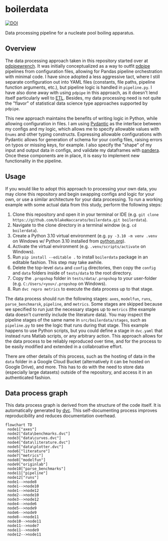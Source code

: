 # boilerdata

[![DOI](https://zenodo.org/badge/454192899.svg)](https://zenodo.org/badge/latestdoi/454192899)

Data processing pipeline for a nucleate pool boiling apparatus.

## Overview

The data processing approach taken in this repository started over at [pdpipewrench](https://github.com/blakeNaccarato/pdpipewrench). It was initially conceptualized as a way to outfit [pdpipe](https://github.com/pdpipe/pdpipe) pipelines from configuration files, allowing for Pandas pipeline orchestration with minimal code. I have since adopted a less aggressive tact, where I still separate configuration out into YAML files (constants, file paths, pipeline function arguments, etc.), but pipeline logic is handled in `pipeline.py`. I have also done away with using `pdpipe` in this approach, as it doesn't lend itself particularly well to [ETL](https://en.wikipedia.org/wiki/Extract,_transform,_load). Besides, my data processing need is not quite the "flavor" of statistical data science type approaches supported by `pdpipe`.

This new approach maintains the benefits of writing logic in Python, while allowing configuration in files. I am using [Pydantic](https://github.com/samuelcolvin/pydantic) as the interface between my configs and my logic, which allows me to specify allowable values with `Enums` and other typing constructs. Expressing allowable configurations with Pydantic allows for generation of schema for your config files, raising errors on typos or missing keys, for example. I also specify the "shape" of my input and output data in configs, and validate my dataframes with [pandera](https://github.com/pandera-dev/pandera). Once these components are in place, it is easy to implement new functionality in the pipeline.

## Usage

If you would like to adopt this approach to processing your own data, you may clone this repository and begin swapping configs and logic for your own, or use a similar architecture for your data processing. To run a working example with some actual data from this study, perform the following steps:

1. Clone this repository and open it in your terminal or IDE (e.g. `git clone https://github.com/blakeNaccarato/boilerdata.git boilerdata`).
2. Navigate to the clone directory in a terminal window (e.g. `cd boilerdata`).
3. Create a Python 3.10 virtual environment (e.g. `py -3.10 -m venv .venv` on Windows w/ Python 3.10 installed from [python.org](https://www.python.org/)).
4. Activate the virtual environment (e.g. `.venv/scripts/activate` on Windows).
5. Run `pip install --editable .` to install `boilerdata` package in an editable fashion. This step may take awhile.
6. Delete the top-level `data` and `config` directories, then copy the `config` and `data` folders inside of `tests/data` to the root directory.
7. Copy the `.propshop` folder in `tests/data/.propshop` to your user-folder (e.g. `C:/Users/<you>/.propshop` on Windows).
8. Run `dvc repro metrics` to execute the data process up to that stage.

The data process should run the following stages: `axes`, `modelfun`, `runs`, `parse_benchmarsk`, `pipeline`, and `metrics`. Some stages are skipped because we specified to run just the necessary stages up to `metrics` (the example data doesn't currently include the literature data). You may inspect the pipeline stages of the same name in `src/boilerdata/stages`, such as `pipeline.py` to see the logic that runs during that stage. This example happens to use Python scripts, but you could define a stage in `dvc.yaml` that instead runs Matlab scripts, or any arbitrary action. This approach allows for the data process to be reliably reproduced over time, and for the process to be easily modified and extended in a collabroative effort.

There are other details of this process, such as the hosting of data in the `data` folder in a Google Cloud Bucket (alternatively it can be hosted on Google Drive), and more. This has to do with the need to store data (especially large datasets) outside of the repository, and access it in an authenticated fashion.

## Data process graph

This data process graph is derived from the structure of the code itself. It is automatically generated by [dvc](https://dvc.org/). This self-documenting process improves reproducibility and reduces documentation overhead.

```mermaid
flowchart TD
 node1["axes"]
 node2["data\benchmarks.dvc"]
 node3["data\curves.dvc"]
 node4["data\literature.dvc"]
 node5["data\plotter.dvc"]
 node6["literature"]
 node7["metrics"]
 node8["modelfun"]
 node9["originlab"]
 node10["parse_benchmarks"]
 node11["pipeline"]
 node12["runs"]
 node1-->node8
 node1-->node10
 node1-->node12
 node2-->node10
 node3-->node12
 node4-->node6
 node5-->node9
 node6-->node9
 node8-->node11
 node10-->node11
 node11-->node7
 node11-->node9
 node12-->node11
```
